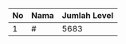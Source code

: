 | No | Nama            | Jumlah Level |
|----|-----------------|--------------|
| 1  | #    |    5683        |
